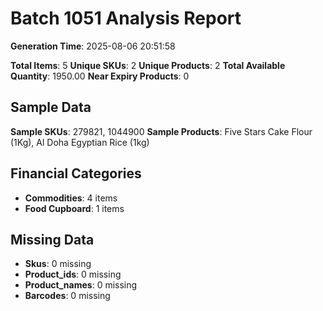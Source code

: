 # Batch 1051 Analysis Report

**Generation Time**: 2025-08-06 20:51:58

**Total Items**: 5
**Unique SKUs**: 2
**Unique Products**: 2
**Total Available Quantity**: 1950.00
**Near Expiry Products**: 0

## Sample Data
**Sample SKUs**: 279821, 1044900
**Sample Products**: Five Stars Cake Flour (1Kg), Al Doha Egyptian Rice (1kg)

## Financial Categories
- **Commodities**: 4 items
- **Food Cupboard**: 1 items

## Missing Data
- **Skus**: 0 missing
- **Product_ids**: 0 missing
- **Product_names**: 0 missing
- **Barcodes**: 0 missing
